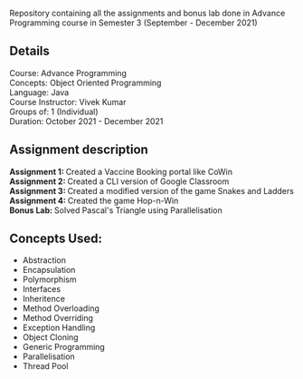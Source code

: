 Repository containing all the assignments and bonus lab done in Advance Programming course in Semester 3 (September - December 2021)

<h2> Details </h2>
Course: Advance Programming <br>
Concepts: Object Oriented Programming <br>
Language: Java <br>
Course Instructor: Vivek Kumar <br>
Groups of: 1 (Individual) <br>
Duration: October 2021 - December 2021 <br>

<h2> Assignment description </h2>
<b> Assignment 1: </b>
Created a Vaccine Booking portal like CoWin
<br>
<b> Assignment 2: </b>
Created a CLI version of Google Classroom
<br>
<b> Assignment 3: </b>
Created a modified version of the game Snakes and Ladders
<br>
<b> Assignment 4: </b>
Created the game Hop-n-Win
<br>
<b> Bonus Lab: </b>
Solved Pascal's Triangle using Parallelisation
<br>

<h2> Concepts Used: </h2>
<ul>
<li> Abstraction
<li> Encapsulation
<li> Polymorphism
<li> Interfaces
<li> Inheritence
<li> Method Overloading
<li> Method Overriding
<li> Exception Handling
<li> Object Cloning
<li> Generic Programming
<li> Parallelisation
<li> Thread Pool
</ul>
